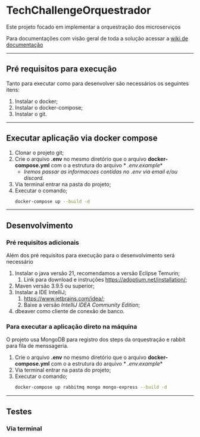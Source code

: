 # TechChallengeOrquestrador

Este projeto focado em implementar a orquestração dos microserviços

Para documentações com visão geral de toda a solução acessar
a [wiki de documentação](https://github.com/4SOAT-G48/TechChallengeDocs/wiki)

---

## Pré requisitos para execução

Tanto para executar como para desenvolver são necessários os seguintes itens:

1. Instalar o docker;
1. Instalar o docker-compose;
1. Instalar o git.

---

## Executar aplicação via docker compose

1. Clonar o projeto git;
1. Crie o arquivo **.env** no mesmo diretório que o arquivo **docker-compose.yml** com o a estrutura do arquivo *
   *.env.example**
    - _Iremos passar as informacoes contidas no .env via email e/ou discord._
1. Via terminal entrar na pasta do projeto;
1. Executar o comando;
    ``` sh
    docker-compose up --build -d
    ```

---

## Desenvolvimento

### Pré requisitos adicionais

Além dos pré requisitos para execução para o desenvolvimento será necessário

1. Instalar o java versão 21, recomendamos a versão Eclipse Temurin;
    1. Link para download e instruções https://adoptium.net/installation/;
1. Maven versão 3.9.5 ou superior;
1. Instalar a IDE IntelliJ;
    1. https://www.jetbrains.com/idea/;
    1. Baixe a versão _*IntelliJ IDEA Community Edition*_;
1. dbeaver como cliente de conexão de banco.

### Para executar a aplicação direto na máquina

O projeto usa MongoDB para registro dos steps da orquestração e rabbit para fila de menssageria.

1. Crie o arquivo **.env** no mesmo diretório que o arquivo **docker-compose.yml** com o a estrutura do arquivo *
   *.env.example**
1. Via terminal entrar na pasta do projeto;
1. Executar o comando;
    ``` sh
    docker-compose up rabbitmq mongo mongo-express --build -d
    ```

---

## Testes

### Via terminal

